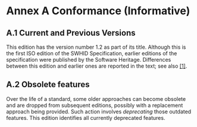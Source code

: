 # Annex A Conformance (Informative)

## A.1 Current and Previous Versions

This edition has the version number 1.2 as part of its title.
Although this is the first ISO edition of the SWHID Specification,
earlier editions of the specification were published
by the Software Heritage.
Differences between this edition and earlier ones
are reported in the text; see also [[1]](B.Bibliography.md).

## A.2 Obsolete features

Over the life of a standard,
some older approaches can become obsolete
and are dropped from subsequent editions,
possibly with a replacement approach being provided.
Such action involves *deprecating* those outdated features.
This edition identifies all currently deprecated features.

